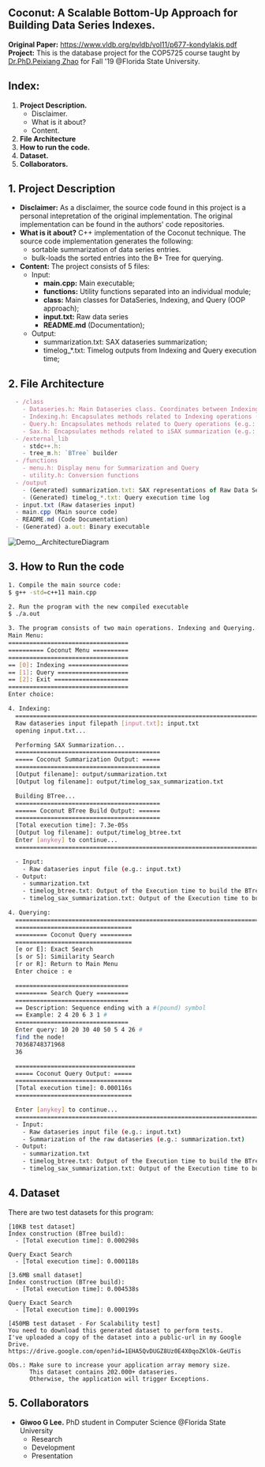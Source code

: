 ## Coconut: A Scalable Bottom-Up Approach for Building Data Series Indexes.

**Original Paper:** https://www.vldb.org/pvldb/vol11/p677-kondylakis.pdf
<br>
**Project:** This is the database project for the COP5725 course taught by [Dr.PhD.Peixiang Zhao](http://www.cs.fsu.edu/~zhao/) for Fall '19 @Florida State University.

## Index:

1. **Project Description.**
   - Disclaimer.
   - What is it about?
   - Content.
2. **File Architecture**
3. **How to run the code.**
4. **Dataset.**
5. **Collaborators.**

## 1. Project Description

- **Disclaimer:** As a disclaimer, the source code found in this project is a personal intepretation of the original implementation. The original implementation can be found in the authors' code repositories.
- **What is it about?** C++ implementation of the Coconut technique. The source code implementation generates the following:
  - sortable summarization of data series entries.
  - bulk-loads the sorted entries into the B+ Tree for querying.
- **Content:** The project consists of 5 files:
  - Input:
    - **main.cpp:** Main executable;
    - **functions:** Utility functions separated into an individual module;
    - **class:** Main classes for DataSeries, Indexing, and Query (OOP approach);
    - **input.txt:** Raw data series
    - **README.md** (Documentation);
  - Output:
    - summarization.txt: SAX dataseries summarization;
    - timelog\_\*.txt: Timelog outputs from Indexing and Query execution time;

## 2. File Architecture

```js
  - /class
    - Dataseries.h: Main Dataseries class. Coordinates between Indexing and Querying operations.
    - Indexing.h: Encapsulates methods related to Indexing operations (e.g.: SAX Summarization, BTree build).
    - Query.h: Encapsulates methods related to Query operations (e.g.: Exact Search, Similarity Search).
    - Sax.h: Encapsulates methods related to iSAX summarization (e.g.: zvaluecal, paacal, saxcal, and invertsax);
  - /external_lib
    - stdc++.h:
    - tree_m.h: `BTree` builder
  - /functions
    - menu.h: Display menu for Summarization and Query
    - utility.h: Conversion functions
  - /output
    - (Generated) summarization.txt: SAX representations of Raw Data Series
    - (Generated) timelog_*.txt: Query execution time log
  - input.txt (Raw dataseries input)
  - main.cpp (Main source code)
  - README.md (Code Documentation)
  - (Generated) a.out: Binary executable
```

![Demo__ArchitectureDiagram](https://user-images.githubusercontent.com/16644017/70005785-c3781480-1538-11ea-9d2b-c7b2a6adcfd8.jpeg)

## 3. How to Run the code

```bash
1. Compile the main source code:
$ g++ -std=c++11 main.cpp
```

```bash
2. Run the program with the new compiled executable
$ ./a.out
```

```bash
3. The program consists of two main operations. Indexing and Querying.
Main Menu:
==================================
========== Coconut Menu ==========
==================================
== [0]: Indexing =================
== [1]: Query ====================
== [2]: Exit =====================
==================================
Enter choice:
```

```bash
4. Indexing:
  ==============================================================================
  Raw dataseries input filepath [input.txt]: input.txt
  opening input.txt...

  Performing SAX Summarization...
  =========================================
  ===== Coconut Summarization Output: =====
  =========================================
  [Output filename]: output/summarization.txt
  [Output log filename]: output/timelog_sax_summarization.txt

  Building BTree...
  =========================================
  ====== Coconut BTree Build Output: ======
  =========================================
  [Total execution time]: 7.3e-05s
  [Output log filename]: output/timelog_btree.txt
  Enter [anykey] to continue...
  ==============================================================================

  - Input:
    - Raw dataseries input file (e.g.: input.txt)
  - Output:
    - summarization.txt
    - timelog_btree.txt: Output of the Execution time to build the BTree.
    - timelog_sax_summarization.txt: Output of the Execution time to build the SAX Summarization.
```

```bash
4. Querying:
  ==============================================================================
  =================================
  ========= Coconut Query =========
  =================================
  [e or E]: Exact Search
  [s or S]: Simiilarity Search
  [r or R]: Return to Main Menu
  Enter choice : e

  ================================
  ========= Search Query =========
  ================================
  == Description: Sequence ending with a #(pound) symbol
  == Example: 2 4 20 6 3 1 #
  ================================
  Enter query: 10 20 30 40 50 5 4 26 #
  find the node!
  70368748371968
  36

  ==================================
  ===== Coconut Query Output: =====
  =================================
  [Total execution time]: 0.000116s
  =================================

  Enter [anykey] to continue...
  ==============================================================================
  - Input:
    - Raw dataseries input file (e.g.: input.txt)
    - Summarization of the raw dataseries (e.g.: summarization.txt)
  - Output:
    - summarization.txt
    - timelog_btree.txt: Output of the Execution time to build the BTree.
    - timelog_sax_summarization.txt: Output of the Execution time to build the SAX Summarization.
```

## 4. Dataset

There are two test datasets for this program:

```
[10KB test dataset]
Index construction (BTree build):
  - [Total execution time]: 0.000298s

Query Exact Search
  - [Total execution time]: 0.000118s
```

```
[3.6MB small dataset]
Index construction (BTree build):
  - [Total execution time]: 0.004538s

Query Exact Search
  - [Total execution time]: 0.000199s
```

```
[450MB test dataset - For Scalability test]
You need to download this generated dataset to perform tests.
I've uploaded a copy of the dataset into a public-url in my Google Drive.
https://drive.google.com/open?id=1EHA5QvDUGZ8Uz0E4X0qoZKlOk-GeUTis

Obs.: Make sure to increase your application array memory size.
      This dataset contains 202.000+ dataseries.
      Otherwise, the application will trigger Exceptions.
```

## 5. Collaborators

- **Giwoo G Lee.** PhD student in Computer Science @Florida State University
  - Research
  - Development
  - Presentation
